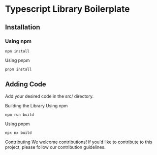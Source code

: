# Typescript Library Boilerplate

## Installation

### Using npm

```
npm install
```
Using pnpm
```
pnpm install
```

## Adding Code
Add your desired code in the src/ directory.

Building the Library
Using npm
```
npm run build
```
Using pnpm
```
npx nx build
```
Contributing
We welcome contributions! If you'd like to contribute to this project, please follow our contribution guidelines.
